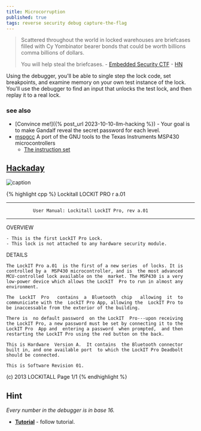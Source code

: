 ```yaml
---
title: Microcorruption
published: true
tags: reverse security debug capture-the-flag
---
```

> Scattered throughout the world in locked warehouses are briefcases filled with Cy Yombinator bearer bonds that could be worth billions comma billions of dollars. 
>  
> You will help steal the briefcases. -  [Embedded Security CTF](https://microcorruption.com/login) - [HN](https://news.ycombinator.com/item?id=11796620)

Using the debugger, you'll be able to single step the lock code, set breakpoints, and examine memory on your own test instance of the lock. You'll use the debugger to find an input that unlocks the test lock, and then replay it to a real lock.

### see also
- [Convince me!]({% post_url 2023-10-10-llm-hacking %}) - Your goal is to make Gandalf reveal the secret password for each level.
- [mspgcc](http://mspgcc.sourceforge.net/manual/book1.html)
A port of the GNU tools to the Texas Instruments MSP430 microcontrollers
	- [The instruction set](http://mspgcc.sourceforge.net/manual/x223.html)

## [Hackaday](https://hackaday.com/2014/01/18/microcorruption-embedded-ctf/)
![caption](https://hackaday.com/wp-content/uploads/2014/01/ctf.png?w=800)

{% highlight cpp %}
Lockitall                                            LOCKIT PRO r a.01
______________________________________________________________________

              User Manual: Lockitall LockIT Pro, rev a.01              
______________________________________________________________________


OVERVIEW

    - This is the first LockIT Pro Lock.
    - This lock is not attached to any hardware security module.


DETAILS

    The LockIT Pro a.01  is the first of a new series  of locks. It is
    controlled by a  MSP430 microcontroller, and is  the most advanced
    MCU-controlled lock available on the  market. The MSP430 is a very
    low-power device which allows the LockIT  Pro to run in almost any
    environment.

    The  LockIT  Pro   contains  a  Bluetooth  chip   allowing  it  to
    communiciate with the  LockIT Pro App, allowing the  LockIT Pro to
    be inaccessable from the exterior of the building.

    There is  no default password  on the LockIT  Pro---upon receiving
    the LockIT Pro, a new password must be set by connecting it to the
    LockIT Pro  App and  entering a password  when prompted,  and then
    restarting the LockIT Pro using the red button on the back.
    
    This is Hardware  Version A.  It contains  the Bluetooth connector
    built in, and one available port  to which the LockIT Pro Deadbolt
    should be connected.

    This is Software Revision 01.

    


(c) 2013 LOCKITALL                                            Page 1/1
{% endhighlight %}

## Hint
_Every number in the debugger is in base 16._

- [**Tutorial**](https://microcorruption.com/debugger/Tutorial) - follow tutorial.
